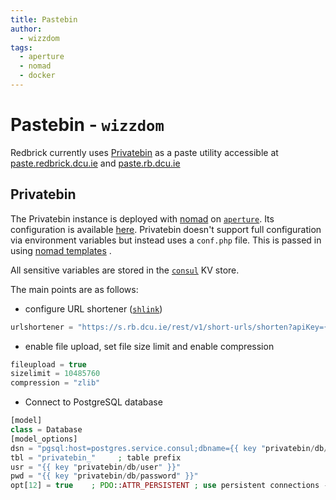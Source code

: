 ```yaml
---
title: Pastebin
author:
  - wizzdom
tags:
  - aperture
  - nomad
  - docker
---
```


# Pastebin - `wizzdom`

Redbrick currently uses [Privatebin](https://github.com/PrivateBin/PrivateBin) as a paste utility accessible at [paste.redbrick.dcu.ie](https://paste.redbrick.dcu.ie) and [paste.rb.dcu.ie](https://paste.rb.dcu.ie)

## Privatebin

The Privatebin instance is deployed with [nomad](nomad.md) on [`aperture`](../hardware/aperture/index.md). Its configuration is available [here](https://github.com/redbrick/nomad/blob/master/jobs/services/privatebin.hcl). Privatebin doesn't support full configuration via environment variables but instead uses a `conf.php` file. This is passed in using [nomad templates](https://developer.hashicorp.com/nomad/docs/job-specification/template) .

All sensitive variables are stored in the [`consul`](consul.md) KV store. 

The main points are as follows:

- configure URL shortener ([`shlink`](shlink.md))

```php
urlshortener = "https://s.rb.dcu.ie/rest/v1/short-urls/shorten?apiKey={{ key "privatebin/shlink/api" }}&format=txt&longUrl="
```

- enable file upload, set file size limit and enable compression

```php
fileupload = true
sizelimit = 10485760
compression = "zlib"
```

- Connect to PostgreSQL database

```php
[model]
class = Database
[model_options]
dsn = "pgsql:host=postgres.service.consul;dbname={{ key "privatebin/db/name" }}"
tbl = "privatebin_"     ; table prefix
usr = "{{ key "privatebin/db/user" }}"
pwd = "{{ key "privatebin/db/password" }}"
opt[12] = true    ; PDO::ATTR_PERSISTENT ; use persistent connections - default
```

